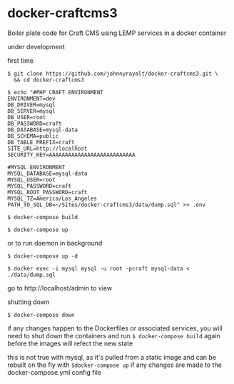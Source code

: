 # docker-craftcms3
Boiler plate code for Craft CMS using LEMP services in a docker container

under development

first time

```
$ git clone https://github.com/johnnyrayalt/docker-craftcms3.git \
  && cd docker-craftcms3
```

```
$ echo "#PHP CRAFT ENVIRONMENT
ENVIRONMENT=dev
DB_DRIVER=mysql
DB_SERVER=mysql
DB_USER=root
DB_PASSWORD=craft 
DB_DATABASE=mysql-data
DB_SCHEMA=public
DB_TABLE_PREFIX=craft_
SITE_URL=http://localhost
SECURITY_KEY=AAAAAAAAAAAAAAAAAAAAAAAAAAA

#MYSQL ENVIRONMENT
MYSQL_DATABASE=mysql-data
MYSQL_USER=root
MYSQL_PASSWORD=craft
MYSQL_ROOT_PASSWORD=craft
MYSQL_TZ=America/Los_Angeles
PATH_TO_SQL_DB=~/Sites/docker-craftcms3/data/dump.sql" >> .env
```

```
$ docker-compose build
```
```
$ docker-compose up
```
or to run daemon in background
```
$ docker-compose up -d
```
```
$ docker exec -i mysql mysql -u root -pcraft mysql-data < ./data/dump.sql
```

go to http://localhost/admin to view

shutting down

```
$ docker-compose down
```

if any changes happen to the Dockerfiles or associated services, you will need to shut down the containers and run `$ docker-compose build` again before the images will refect the new state

this is not true with mysql, as it's pulled from a static image and can be rebuilt on the fly with `$docker-compose up` if any changes are made to the docker-compose.yml config file